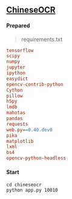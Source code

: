 ## [ChineseOCR](https://github.com/lhfei/chineseocr)



#### Prepared

> requirements.txt

```ini
tensorflow
scipy
numpy
jupyter
ipython
easydict
opencv-contrib-python
Cython
pillow
h5py
lmdb
mahotas
pandas
requests
web.py==0.40.dev0
pika
matplotlib
lxml
bs4
opencv-python-headless
```



#### Start

```shell
cd chineseocr
python app.py 10010
```

